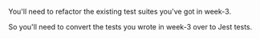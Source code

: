 You'll need to refactor the existing test suites you've got in week-3.

So you'll need to convert the tests you wrote in week-3 over to Jest tests.
